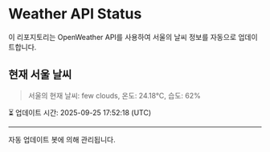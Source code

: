 
# Weather API Status

이 리포지토리는 OpenWeather API를 사용하여 서울의 날씨 정보를 자동으로 업데이트합니다.

## 현재 서울 날씨
> 서울의 현재 날씨: few clouds, 온도: 24.18°C, 습도: 62%

⏳ 업데이트 시간: 2025-09-25 17:52:18 (UTC)

---
자동 업데이트 봇에 의해 관리됩니다.
